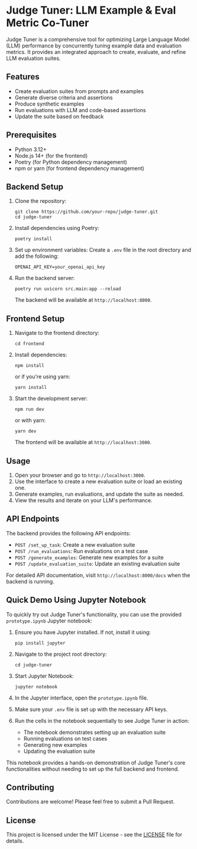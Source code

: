 # Judge Tuner: LLM Example & Eval Metric Co-Tuner

Judge Tuner is a comprehensive tool for optimizing Large Language Model (LLM) performance by concurrently tuning example data and evaluation metrics. It provides an integrated approach to create, evaluate, and refine LLM evaluation suites.

## Features

- Create evaluation suites from prompts and examples
- Generate diverse criteria and assertions
- Produce synthetic examples
- Run evaluations with LLM and code-based assertions
- Update the suite based on feedback

## Prerequisites

- Python 3.12+
- Node.js 14+ (for the frontend)
- Poetry (for Python dependency management)
- npm or yarn (for frontend dependency management)

## Backend Setup

1. Clone the repository:
   ```
   git clone https://github.com/your-repo/judge-tuner.git
   cd judge-tuner
   ```

2. Install dependencies using Poetry:
   ```
   poetry install
   ```

3. Set up environment variables:
   Create a `.env` file in the root directory and add the following:
   ```
   OPENAI_API_KEY=your_openai_api_key
   ```

4. Run the backend server:
   ```
   poetry run uvicorn src.main:app --reload
   ```

   The backend will be available at `http://localhost:8000`.

## Frontend Setup

1. Navigate to the frontend directory:
   ```
   cd frontend
   ```

2. Install dependencies:
   ```
   npm install
   ```
   or if you're using yarn:
   ```
   yarn install
   ```

3. Start the development server:
   ```
   npm run dev
   ```
   or with yarn:
   ```
   yarn dev
   ```

   The frontend will be available at `http://localhost:3000`.

## Usage

1. Open your browser and go to `http://localhost:3000`.
2. Use the interface to create a new evaluation suite or load an existing one.
3. Generate examples, run evaluations, and update the suite as needed.
4. View the results and iterate on your LLM's performance.

## API Endpoints

The backend provides the following API endpoints:

- `POST /set_up_task`: Create a new evaluation suite
- `POST /run_evaluations`: Run evaluations on a test case
- `POST /generate_examples`: Generate new examples for a suite
- `POST /update_evaluation_suite`: Update an existing evaluation suite

For detailed API documentation, visit `http://localhost:8000/docs` when the backend is running.

## Quick Demo Using Jupyter Notebook

To quickly try out Judge Tuner's functionality, you can use the provided `prototype.ipynb` Jupyter notebook:

1. Ensure you have Jupyter installed. If not, install it using:
   ```
   pip install jupyter
   ```

2. Navigate to the project root directory:
   ```
   cd judge-tuner
   ```

3. Start Jupyter Notebook:
   ```
   jupyter notebook
   ```

4. In the Jupyter interface, open the `prototype.ipynb` file.

5. Make sure your `.env` file is set up with the necessary API keys.

6. Run the cells in the notebook sequentially to see Judge Tuner in action:
   - The notebook demonstrates setting up an evaluation suite
   - Running evaluations on test cases
   - Generating new examples
   - Updating the evaluation suite

This notebook provides a hands-on demonstration of Judge Tuner's core functionalities without needing to set up the full backend and frontend.

## Contributing

Contributions are welcome! Please feel free to submit a Pull Request.

## License

This project is licensed under the MIT License - see the [LICENSE](LICENSE) file for details.